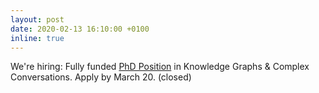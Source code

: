 ```yaml
---
layout: post
date: 2020-02-13 16:10:00 +0100
inline: true
---
```


We're hiring: Fully funded [PhD Position](https://www.academictransfer.com/en/289711/phd-candidate-knowledge-graphs-and-complex-conversations/) in Knowledge Graphs & Complex Conversations. Apply by March 20. (closed)
